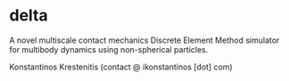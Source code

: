 # delta
A novel multiscale contact mechanics Discrete Element Method simulator for multibody dynamics using non-spherical particles.

Konstantinos Krestenitis (contact @ ikonstantinos [dot] com)
